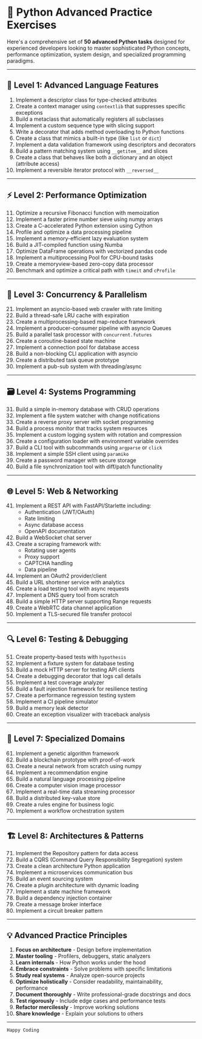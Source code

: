 # 🐍 Python Advanced Practice Exercises

Here's a comprehensive set of **50 advanced Python tasks** designed for experienced developers looking to master sophisticated Python concepts, performance optimization, system design, and specialized programming paradigms.

---

## 🧠 Level 1: Advanced Language Features

1. Implement a descriptor class for type-checked attributes
2. Create a context manager using `contextlib` that suppresses specific exceptions
3. Build a metaclass that automatically registers all subclasses
4. Implement a custom sequence type with slicing support
5. Write a decorator that adds method overloading to Python functions
6. Create a class that mimics a built-in type (like `list` or `dict`)
7. Implement a data validation framework using descriptors and decorators
8. Build a pattern matching system using `__getitem__` and slices
9. Create a class that behaves like both a dictionary and an object (attribute access)
10. Implement a reversible iterator protocol with `__reversed__`

---

## ⚡ Level 2: Performance Optimization

11. Optimize a recursive Fibonacci function with memoization
12. Implement a faster prime number sieve using numpy arrays
13. Create a C-accelerated Python extension using Cython
14. Profile and optimize a data processing pipeline
15. Implement a memory-efficient lazy evaluation system
16. Build a JIT-compiled function using Numba
17. Optimize DataFrame operations with vectorized pandas code
18. Implement a multiprocessing Pool for CPU-bound tasks
19. Create a memoryview-based zero-copy data processor
20. Benchmark and optimize a critical path with `timeit` and `cProfile`

---

## 🧩 Level 3: Concurrency & Parallelism

21. Implement an asyncio-based web crawler with rate limiting
22. Build a thread-safe LRU cache with expiration
23. Create a multiprocessing-based map-reduce framework
24. Implement a producer-consumer pipeline with asyncio Queues
25. Build a parallel task processor with `concurrent.futures`
26. Create a coroutine-based state machine
27. Implement a connection pool for database access
28. Build a non-blocking CLI application with asyncio
29. Create a distributed task queue prototype
30. Implement a pub-sub system with threading/async

---

## 🗃️ Level 4: Systems Programming

31. Build a simple in-memory database with CRUD operations
32. Implement a file system watcher with change notifications
33. Create a reverse proxy server with socket programming
34. Build a process monitor that tracks system resources
35. Implement a custom logging system with rotation and compression
36. Create a configuration loader with environment variable overrides
37. Build a CLI tool with subcommands using `argparse` or `click`
38. Implement a simple SSH client using `paramiko`
39. Create a password manager with secure storage
40. Build a file synchronization tool with diff/patch functionality

---

## 🌐 Level 5: Web & Networking

41. Implement a REST API with FastAPI/Starlette including:
    - Authentication (JWT/OAuth)
    - Rate limiting
    - Async database access
    - OpenAPI documentation
42. Build a WebSocket chat server
43. Create a scraping framework with:
    - Rotating user agents
    - Proxy support
    - CAPTCHA handling
    - Data pipeline
44. Implement an OAuth2 provider/client
45. Build a URL shortener service with analytics
46. Create a load testing tool with async requests
47. Implement a DNS query tool from scratch
48. Build a simple HTTP server supporting Range requests
49. Create a WebRTC data channel application
50. Implement a TLS-secured file transfer protocol

---

## 🔍 Level 6: Testing & Debugging

51. Create property-based tests with `hypothesis`
52. Implement a fixture system for database testing
53. Build a mock HTTP server for testing API clients
54. Create a debugging decorator that logs call details
55. Implement a test coverage analyzer
56. Build a fault injection framework for resilience testing
57. Create a performance regression testing system
58. Implement a CI pipeline simulator
59. Build a memory leak detector
60. Create an exception visualizer with traceback analysis

---

## 🧪 Level 7: Specialized Domains

61. Implement a genetic algorithm framework
62. Build a blockchain prototype with proof-of-work
63. Create a neural network from scratch using numpy
64. Implement a recommendation engine
65. Build a natural language processing pipeline
66. Create a computer vision image processor
67. Implement a real-time data streaming processor
68. Build a distributed key-value store
69. Create a rules engine for business logic
70. Implement a workflow orchestration system

---

## 🏗️ Level 8: Architectures & Patterns

71. Implement the Repository pattern for data access
72. Build a CQRS (Command Query Responsibility Segregation) system
73. Create a clean architecture Python application
74. Implement a microservices communication bus
75. Build an event sourcing system
76. Create a plugin architecture with dynamic loading
77. Implement a state machine framework
78. Build a dependency injection container
79. Create a message broker interface
80. Implement a circuit breaker pattern

---

## 💡 Advanced Practice Principles

1. **Focus on architecture** - Design before implementation
2. **Master tooling** - Profilers, debuggers, static analyzers
3. **Learn internals** - How Python works under the hood
4. **Embrace constraints** - Solve problems with specific limitations
5. **Study real systems** - Analyze open-source projects
6. **Optimize holistically** - Consider readability, maintainability, performance
7. **Document thoroughly** - Write professional-grade docstrings and docs
8. **Test rigorously** - Include edge cases and performance tests
9. **Refactor mercilessly** - Improve working solutions
10. **Share knowledge** - Explain your solutions to others

---

`Happy Coding`